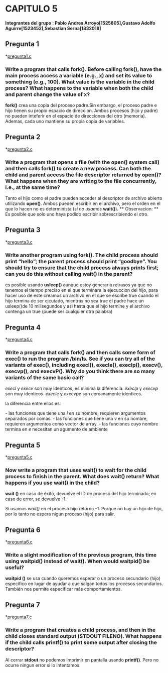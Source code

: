 # CAPITULO 5

#### Integrantes del grupo : Pablo Andres Arroyo[1525805],Gustavo Adolfo Aguirre[1523452],Sebastian Serna[1832018]

## Pregunta 1
*[pregunta1.c](pregunta1.c)
### Write a program that calls fork(). Before calling fork(), have the main process access a variable (e.g., x) and set its value to something (e.g., 100). What value is the variable in the child process? What happens to the variable when both the child and parent change the value of x?

**fork()** crea una copia del proceso padre.Sin embargo, el proceso padre e hijo tienen su propio espacio de direccion. Ambos procesos (hijo y padre) no pueden inteferir en el espacio de direcciones del otro (memoria). Ademas, cada uno mantiene su propia copia de variables.

## Pregunta 2
*[pregunta2.c](pregunta2.c)
### Write a program that opens a file (with the open() system call) and then calls fork() to create a new process. Can both the child and parent access the file descriptor returned by open()? What happens when they are writing to the file concurrently, i.e., at the same time?

Tanto el hijo como el padre pueden acceder al descriptor de archivo abierto utilizando **open()**. Ambos pueden escribir en el archivo, pero el orden en el que lo hacen no es determinista (*si no usamos* **wait()**). ** Observacion: ** Es posible que solo uno haya podido escribir sobrescribiendo el otro.

## Pregunta 3
*[pregunta3.c](pregunta3.c)
### Write another program using fork(). The child process should print “hello”; the parent process should print “goodbye”. You should try to ensure that the child process always prints first; can you do this without calling wait() in the parent?

es posible usando **usleep()** aunque estoy generaria retrasos ya que no tenemos el tiempo preciso en el que terminara la ejecuccion del hijo, para hacer uso de este creamos un archivo en el que se escribe true cuando el hijo termina de ser ejcutado, mientras no sea true el padre hace un usleep()de 10 milisegundos y asi hasta que el hijo termine y el archivo contenga un true (puede ser cualquier otra palabra)

## Pregunta 4
*[pregunta4.c](pregunta4.c)
### Write a program that calls fork() and then calls some form of exec() to run the program /bin/ls. See if you can try all of the variants of exec(), including execl(), execle(), execlp(), execv(), execvp(), and execvP(). Why do you think there are so many variants of the same basic call?

*execl* y *execv* son muy identicos, es minima la diferencia.
*execlp* y *execvp* son muy identicos.
*execle* y *execvpe* son cercanamente identicos.

la diferencia entre ellos es:

*-* las funciones que tiene una *l* en su nombre, requieren argumentos separados por comas. 
*-* las funciones que tiene una *v* en su nombre, requieren argumentos como vector de array.
*-* las funciones cuyo nombre termina en *e* necesitan un agumento de ambiente 

## Pregunta 5
*[pregunta5.c](pregunta5.c)
### Now write a program that uses wait() to wait for the child process to finish in the parent. What does wait() return? What happens if you use wait() in the child?

**wait ()** en caso de éxito, devuelve el ID de proceso del hijo terminado; en caso de error, se devuelve -1.

Si usamos *wait()* en el proceso hijo retorna -1. Porque no hay un hijo de hijo, por lo tanto no espera nigun proceso (hijo) para salir.

## Pregunta 6
*[pregunta6.c](pregunta6.c)
### Write a slight modification of the previous program, this time using waitpid() instead of wait(). When would waitpid() be useful?

**waitpid ()** se usa cuando queremos esperar o un proceso secundario (hijo) específico en lugar de ayudar a que salgan todos los procesos secundarios. También nos permite especificar más comportamientos.

## Pregunta 7
*[pregunta7.c](pregunta7.c)
### Write a program that creates a child process, and then in the child closes standard output (STDOUT FILENO). What happens if the child calls printf() to print some output after closing the descriptor?

Al cerrar **stdout** no podemos imprimir en pantalla usando **printf()**. Pero no ocurre ningun error si lo intentamos.

